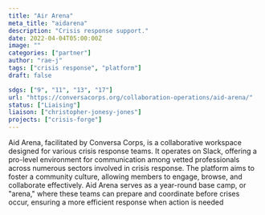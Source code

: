 ```yaml
---
title: "Air Arena"
meta_title: "aidarena"
description: "Crisis response support."
date: 2022-04-04T05:00:00Z
image: ""
categories: ["partner"]
author: "rae-j"
tags: ["crisis response", "platform"]
draft: false

sdgs: ["9", "11", "13", "17"]
url: "https://conversacorps.org/collaboration-operations/aid-arena/"
status: ["Liaising"]
liaison: ["christopher-jonesy-jones"]
projects: ["crisis-forge"]
---
```


Aid Arena, facilitated by Conversa Corps, is a collaborative workspace designed for various crisis response teams. It operates on Slack, offering a pro-level environment for communication among vetted professionals across numerous sectors involved in crisis response. The platform aims to foster a community culture, allowing members to engage, browse, and collaborate effectively. Aid Arena serves as a year-round base camp, or "arena," where these teams can prepare and coordinate before crises occur, ensuring a more efficient response when action is needed
